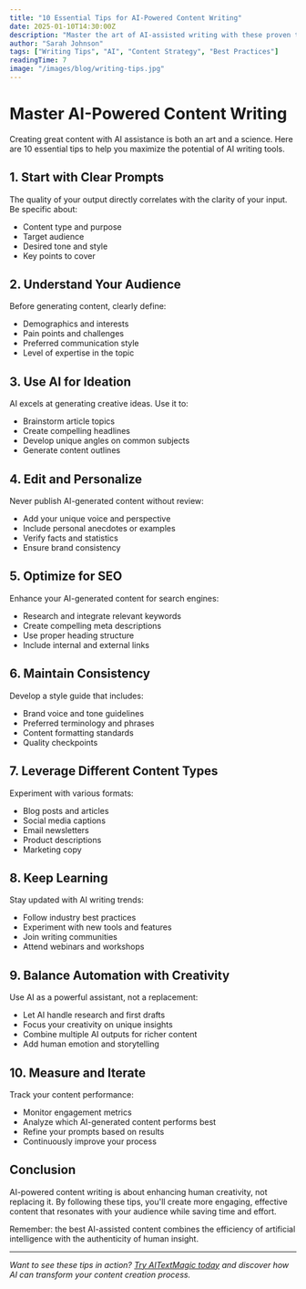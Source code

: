```yaml
---
title: "10 Essential Tips for AI-Powered Content Writing"
date: 2025-01-10T14:30:00Z
description: "Master the art of AI-assisted writing with these proven tips and techniques for creating compelling, engaging content."
author: "Sarah Johnson"
tags: ["Writing Tips", "AI", "Content Strategy", "Best Practices"]
readingTime: 7
image: "/images/blog/writing-tips.jpg"
---
```


# Master AI-Powered Content Writing

Creating great content with AI assistance is both an art and a science. Here are 10 essential tips to help you maximize the potential of AI writing tools.

## 1. Start with Clear Prompts

The quality of your output directly correlates with the clarity of your input. Be specific about:
- Content type and purpose
- Target audience
- Desired tone and style
- Key points to cover

## 2. Understand Your Audience

Before generating content, clearly define:
- Demographics and interests
- Pain points and challenges
- Preferred communication style
- Level of expertise in the topic

## 3. Use AI for Ideation

AI excels at generating creative ideas. Use it to:
- Brainstorm article topics
- Create compelling headlines
- Develop unique angles on common subjects
- Generate content outlines

## 4. Edit and Personalize

Never publish AI-generated content without review:
- Add your unique voice and perspective
- Include personal anecdotes or examples
- Verify facts and statistics
- Ensure brand consistency

## 5. Optimize for SEO

Enhance your AI-generated content for search engines:
- Research and integrate relevant keywords
- Create compelling meta descriptions
- Use proper heading structure
- Include internal and external links

## 6. Maintain Consistency

Develop a style guide that includes:
- Brand voice and tone guidelines
- Preferred terminology and phrases
- Content formatting standards
- Quality checkpoints

## 7. Leverage Different Content Types

Experiment with various formats:
- Blog posts and articles
- Social media captions
- Email newsletters
- Product descriptions
- Marketing copy

## 8. Keep Learning

Stay updated with AI writing trends:
- Follow industry best practices
- Experiment with new tools and features
- Join writing communities
- Attend webinars and workshops

## 9. Balance Automation with Creativity

Use AI as a powerful assistant, not a replacement:
- Let AI handle research and first drafts
- Focus your creativity on unique insights
- Combine multiple AI outputs for richer content
- Add human emotion and storytelling

## 10. Measure and Iterate

Track your content performance:
- Monitor engagement metrics
- Analyze which AI-generated content performs best
- Refine your prompts based on results
- Continuously improve your process

## Conclusion

AI-powered content writing is about enhancing human creativity, not replacing it. By following these tips, you'll create more engaging, effective content that resonates with your audience while saving time and effort.

Remember: the best AI-assisted content combines the efficiency of artificial intelligence with the authenticity of human insight.

---

*Want to see these tips in action? [Try AITextMagic today](/contact/) and discover how AI can transform your content creation process.*